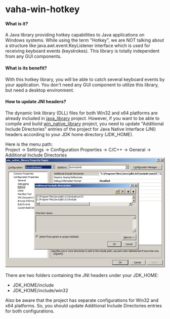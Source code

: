 # vaha-win-hotkey

#### What is it?
A Java library providing hotkey capabilities to Java applications on Windows systems. While using the term "Hotkey", we are NOT talking about a structure like java.awt.event.KeyListener interface which is used for receiving keyboard events (keystrokes). This library is totally independent from any GUI components. 

#### What is its benefit?
With this hotkey library, you will be able to catch several keyboard events by your application. You don't need any GUI component to utilize this library, but need a desktop environment.

#### How to update JNI headers?
The dynamic link library (DLL) files for both Win32 and x64 platforms are already included in [java_library](java_library/src/main/java/com/vahabilisim/win/hotkey) project. However, if you want to be able to compile and build [win_native_library](./win_native_library) project, you need to update "Additional Include Directories" entries of the project for Java Native Interface (JNI) headers according to your JDK home directory (JDK_HOME).

Here is the menu path:  
Project -> Settings -> Configuration Properties -> C/C++ -> General -> Additional Include Directories  
![](./screenshot_additional_include_directories.png)

There are two folders containing the JNI headers under your JDK_HOME:
- JDK_HOME/include
- JDK_HOME/include/win32

Also be aware that the project has separate configurations for Win32 and x64 platforms. So, you should update Additional Include Directories entries for both configurations.

